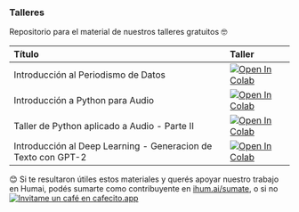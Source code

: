 ### Talleres 

Repositorio para el material de nuestros talleres gratuitos :nerd_face:

| Título        | Taller         |
|:--------------------|:--------------------
| Introducción al Periodismo de Datos | [![Open In Colab](https://colab.research.google.com/assets/colab-badge.svg)](https://colab.research.google.com/github/institutohumai/talleres/blob/master/Periodismo_de_datos.ipynb) |
| Introducción a Python para Audio | [![Open In Colab](https://colab.research.google.com/assets/colab-badge.svg)](https://colab.research.google.com/github/institutohumai/talleres/blob/master/Audio.ipynb) |
| Taller de Python aplicado a Audio - Parte II | [![Open In Colab](https://colab.research.google.com/assets/colab-badge.svg)](https://colab.research.google.com/github/institutohumai/talleres/blob/master/Audio_II.ipynb) |
| Introducción al Deep Learning - Generacion de Texto con GPT-2 | [![Open In Colab](https://colab.research.google.com/assets/colab-badge.svg)](https://colab.research.google.com/github/institutohumai/talleres/blob/master/DL_Generacion_de_Texto.ipynb) |

:blush: Si te resultaron útiles estos materiales y querés apoyar nuestro trabajo en Humai, podés sumarte como contribuyente en <a href='https://ihum.ai/sumate'>ihum.ai/sumate</a>, o si no <a href='https://cafecito.app/humai' rel='noopener' target='_blank'><img alt='Invitame un café en cafecito.app' src='https://cdn.cafecito.app/imgs/buttons/button_1.png' srcset='https://cdn.cafecito.app/imgs/buttons/button_1.png 1x, https://cdn.cafecito.app/imgs/buttons/button_1_2x.png 2x, https://cdn.cafecito.app/imgs/buttons/button_1_3.75x.png 3.75x'/></a>  


